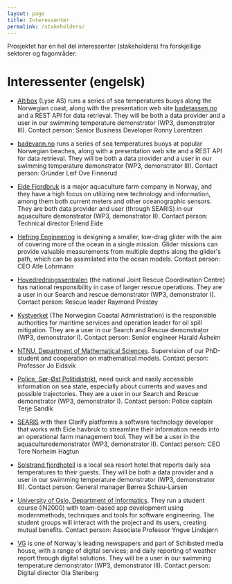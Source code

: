 ```yaml
---
layout: page
title: Interessenter
permalink: /stakeholders/
---
```


Prosjektet har en hel del interessenter (stakeholders) fra forskjellige sektorer og fagområder:

# Interessenter (engelsk)

* [Altibox](https://www.altibox.no/) (Lyse AS) runs  a  series of  sea  temperatures  buoys  along the  Norwegian  coast, along with the presentation web site [badetassen.no](https://badetassen.no/) and a REST API for data retrieval. They will be both a data provider and a user in our swimming temperature demonstrator (WP3, demonstrator III). Contact person: Senior Business Developer Ronny Lorentzen

* [badevann.no](https://badevann.no/) runs  a  series of  sea  temperatures  buoys  at  popular  Norwegian  beaches,  along with a presentation web site and a REST API for data retrieval. They will be both a data provider and a user in our swimming temperature demonstrator (WP3, demonstrator III).  Contact person: Gründer Leif Ove Finnerud

* [Eide Fjordbruk](https://www.efb.no/) is a major aquaculture farm company in Norway, and they have a high focus on utilizing  new  technology  and  information,  among  them  both  current  meters  and  other oceanographic  sensors.  They  are  both  data  provider  and  user  (through  SEARIS)  in  our aquaculture demonstrator (WP3, demonstrator II). Contact person: Technical director Erlend Eide

* [Hefring Engineering](https://hefringengineering.com/) is designing a smaller, low-drag glider with the aim of covering more of the ocean in a single mission. Glider missions can provide valuable measurements from multiple depths along the glider's path, which can be assimilated into the ocean models. Contact person: CEO Atle Lohrmann

* [Hovedredningssentralen](https://www.hovedredningssentralen.no/) (the   national Joint   Rescue Coordination   Centre)   has   national responsibility  in  case  of  larger  rescue  operations.  They  are  a  user  in  our  Search  and  rescue demonstrator (WP3, demonstrator I).  Contact person: Rescue leader Raymond Prestøy

* [Kystverket](https://kystverket.no/) (The Norwegian Coastal Administration) is the responsible authorities for maritime services and operation leader for oil spill mitigation. They are a user in our Search and Rescue demonstrator (WP3, demonstrator I). Contact person: Senior engineer Harald Åsheim

* [NTNU, Department   of   Mathematical   Sciences](https://www.ntnu.no/imf). Supervision   of   our   PhD-student   and cooperation on mathematical models. Contact person: Professor Jo Eidsvik

* [Police,  Sør-Øst  Politidistrikt](https://www.politiet.no/om/organisasjonen/politidistrikter/sor-ost/), need  quick  and easily accessible  information  on  sea  state, especially about currents and waves and possible trajectories. They are a user in our Search and Rescue demonstrator (WP3, demonstrator I).  Contact person: Police captain Terje Sandik
 
* [SEARIS](https://www.searis.no/) with  their  Clarify platformis  a  software  technology  developer  that  works  with  Eide havbruk  to  streamline  their  information  needs  into  an  operational  farm  management  tool. They will be a user in the aquaculturedemonstrator (WP3, demonstrator II). Contact person: CEO Tore Norheim Hagtun

* [Solstrand  fjordhotell](https://solstrand.com/) is  a  local  sea  resort  hotel  that  reports  daily  sea  temperatures  to  their guests.  They  will  be  both  a  data  provider  and  a  user  in  our  swimming  temperature demonstrator (WP3, demonstrator III).  Contact person: General manager Børrea Schau-Larsen

* [University of Oslo, Department of Informatics](https://www.mn.uio.no/ifi/). They run a student course (IN2000) with team-based   app   development   using   modernmethods,   techniques   and   tools   for   software engineering. The student groups will interact with the  project  and its users, creating mutual benefits.  Contact person: Associate Professor Yngve Lindsjørn

* [VG](https://vg.no/) is one of Norway's leading newspapers and part of Schibsted media house, with a range of digital services; and daily reporting of weather report through digital solutions. They will be a user in our swimming temperature demonstrator (WP3, demonstrator III).  Contact person: Digital director Ola Stenberg
